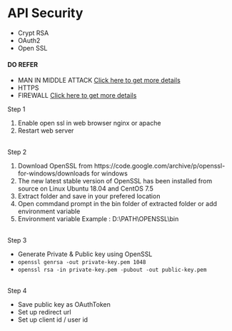 # API Security

<ul>
  <li>Crypt RSA</li>
  <li>OAuth2</li>
  <li>Open SSL</li>
</ul>
<h4>DO REFER</h4>
<ul>
  <li>MAN IN MIDDLE ATTACK <a href="https://www.fortinet.com/resources/cyberglossary/man-in-the-middle-attack" target="_blank">Click here to get more details</a></li>
  <li>HTTPS</li>
  <li>FIREWALL <a href="https://geekflare.com/network-firewall-intro-and-products/" target="_blank">Click here to get more details</a></li>
</ul>
Step 1
<br>
<ol>
  <li>Enable open ssl in web browser nginx or apache</li>
  <li>Restart web server</li>
</ol>
<br>
Step 2
<br>
<ol>
  <li>Download OpenSSL from https://code.google.com/archive/p/openssl-for-windows/downloads for windows</li>
  <li>The new latest stable version of OpenSSL has been installed from source on Linux Ubuntu 18.04 and CentOS 7.5</li>
  <li>Extract folder and save in your prefered location</li>
  <li>Open commdand prompt in the bin folder of extracted folder or add environment variable</li>
  <li>Environment variable Example : D:\PATH\OPENSSL\bin</li>
</ol>
<br>
Step 3
<br>
<ul>
  <li>Generate Private & Public key using OpenSSL</li>
  <li><code>openssl genrsa -out private-key.pem 1048</code></li>
  <li><code>openssl rsa -in private-key.pem -pubout -out public-key.pem</code></li>
</ul>
<br>
Step 4
<br>
<ul>
  <li>Save public key as OAuthToken</li>
  <li>Set up redirect url</li>
  <li>Set up client id / user id</li>
</ul>






